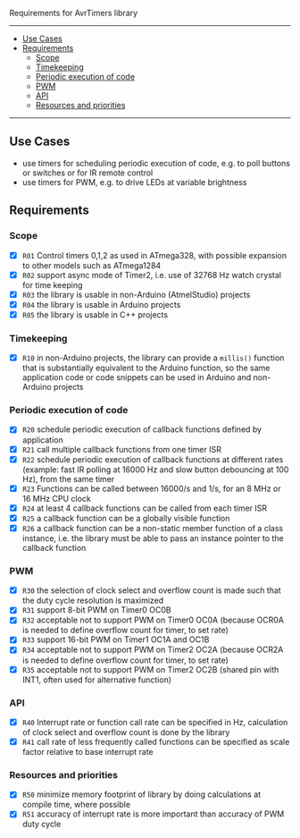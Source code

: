 Requirements for AvrTimers library

---
- [Use Cases](#use-cases)
- [Requirements](#requirements)
  - [Scope](#scope)
  - [Timekeeping](#timekeeping)
  - [Periodic execution of code](#periodic-execution-of-code)
  - [PWM](#pwm)
  - [API](#api)
  - [Resources and priorities](#resources-and-priorities)

---
## Use Cases
- use timers for scheduling periodic execution of code, e.g. to poll buttons or switches or for IR remote control
- use timers for PWM, e.g. to drive LEDs at variable brightness

## Requirements

### Scope
- [x] `R01` Control timers 0,1,2 as used in ATmega328, with possible expansion to other models such as ATmega1284
- [x] `R02` support async mode of Timer2, i.e. use of 32768 Hz watch crystal for time keeping
- [x] `R03` the library is usable in non-Arduino (AtmelStudio) projects
- [x] `R04` the library is usable in Arduino projects
- [x] `R05` the library is usable in C++ projects

### Timekeeping
- [x] `R10` in non-Arduino projects, the library can provide a `millis()` function that is substantially equivalent to the Arduino function, so the same application code or code snippets can be used in Arduino and non-Arduino projects

### Periodic execution of code
- [x] `R20` schedule periodic execution of callback functions defined by application 
- [x] `R21` call multiple callback functions from one timer ISR
- [x] `R22` schedule periodic execution of callback functions at different rates (example: fast IR polling at 16000 Hz and slow button debouncing at 100 Hz), from the same timer
- [x] `R23` Functions can be called between 16000/s and 1/s, for an 8 MHz or 16 MHz CPU clock
- [x] `R24` at least 4 callback functions can be called from each timer ISR
- [x] `R25` a callback function can be a globally visible function
- [x] `R26` a callback function can be a non-static member function of a class instance, i.e. the library must be able to pass an instance pointer to the callback function

### PWM
- [x] `R30` the selection of clock select and overflow count is made such that the duty cycle resolution is maximized
- [x] `R31` support 8-bit PWM on Timer0 OC0B
- [x] `R32` acceptable not to support PWM on Timer0 OC0A (because OCR0A is needed to define overflow count for timer, to set rate)
- [x] `R33` support 16-bit PWM on Timer1 OC1A and OC1B
- [x] `R34` acceptable not to support PWM on Timer2 OC2A (because OCR2A is needed to define overflow count for timer, to set rate)
- [x] `R35` acceptable not to support PWM on Timer2 OC2B (shared pin with INT1, often used for alternative function)

### API
- [x] `R40` Interrupt rate or function call rate can be specified in Hz, calculation of clock select and overflow count is done by the library
- [x] `R41` call rate of less frequently called functions can be specified as scale factor relative to base interrupt rate

### Resources and priorities
- [x] `R50` minimize memory footprint of library by doing calculations at compile time, where possible
- [x] `R51` accuracy of interrupt rate is more important than accuracy of PWM duty cycle 
